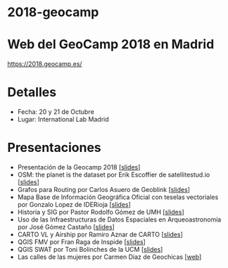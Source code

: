 2018-geocamp
============

# Web del GeoCamp 2018 en Madrid

https://2018.geocamp.es/

# Detalles

* Fecha: 20 y 21 de Octubre
* Lugar: International Lab Madrid

# Presentaciones

* Presentación de la Geocamp 2018 [[slides](http://bit.ly/geocamp-carto)]
* OSM: the planet is the dataset por Erik Escoffier de satellitestud.io [[slides](http://satellitestud.io/openvisconf/)]
* Grafos para Routing por Carlos Asuero de Geoblink [[slides](https://docs.google.com/presentation/d/1Q0DnRWKnjkVearm4NZ3h3Rh8sBB-8Lv5J34PvJqk1OE/edit#slide=id.g2e29447cb3_0_52)]
* Mapa Base de Información Geográfica Oficial con teselas vectoriales por Gonzalo Lopez de IDERioja [[slides](https://drive.google.com/open?id=1_X6E2YVa_bUXSKBPf5xSezG6ZSCiVuDQ)]
* Historia y SIG por Pastor Rodolfo Gómez de UMH [[slides](https://drive.google.com/open?id=1wZpn-ziDOi64lM52TfFoyDGPToPeL0Ww)]
* Uso de las Infraestructuras de Datos Espaciales en Arqueoastronomía por José Gómez Castaño [[slides](https://drive.google.com/open?id=1Tx6rQdkKCWjX7SIZtly6pISrp8orLWS0)]
* CARTO VL y Airship por Ramiro Aznar de CARTO [[slides](http://bit.ly/geocamp-carto)]
* QGIS FMV por Fran Raga de Inspide [[slides](https://slides.com/franraga/qgis-fmv/fullscreen#/)]
* QGIS SWAT por Toni Bolinches de la UCM [[slides](https://drive.google.com/open?id=1SO2e_-l0uln17ez5LegRD_qw5trvkACD)]
* Las calles de las mujeres por Carmen Diaz de Geochicas [[web](https://geochicasosm.github.io/lascallesdelasmujeres/)]
